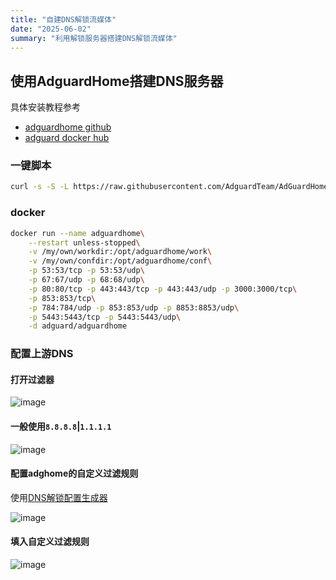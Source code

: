 ```yaml
---
title: "自建DNS解锁流媒体"
date: "2025-06-02"
summary: "利用解锁服务器搭建DNS解锁流媒体"
---
```


## 使用AdguardHome搭建DNS服务器

具体安装教程参考
- [adguardhome github](https://github.com/AdguardTeam/AdGuardHome)
- [adguard docker hub](https://hub.docker.com/r/adguard/adguardhome)

### 一键脚本
```bash
curl -s -S -L https://raw.githubusercontent.com/AdguardTeam/AdGuardHome/master/scripts/install.sh | sh -s -- -v
```

### docker
```bash
docker run --name adguardhome\
    --restart unless-stopped\
    -v /my/own/workdir:/opt/adguardhome/work\
    -v /my/own/confdir:/opt/adguardhome/conf\
    -p 53:53/tcp -p 53:53/udp\
    -p 67:67/udp -p 68:68/udp\
    -p 80:80/tcp -p 443:443/tcp -p 443:443/udp -p 3000:3000/tcp\
    -p 853:853/tcp\
    -p 784:784/udp -p 853:853/udp -p 8853:8853/udp\
    -p 5443:5443/tcp -p 5443:5443/udp\
    -d adguard/adguardhome
```

### 配置上游DNS
#### 打开过滤器
![image](https://i.111666.best/image/fd2t5mNb0Vl8GV0iC3uq1V.png)

#### 一般使用`8.8.8.8`|`1.1.1.1`
![image](https://i.111666.best/image/k0Xv3MCF73ELFBMCk31Ehp.png)

#### 配置adghome的自定义过滤规则
使用[DNS解锁配置生成器](https://dnsconfig.072899.xyz/)

![image](https://i.111666.best/image/O7pEaqbEULVpeWCfEgZ1ub.png)

#### 填入自定义过滤规则
![image](https://i.111666.best/image/gZ9OVYQTLNAL6SBM10jkQ9.png)
